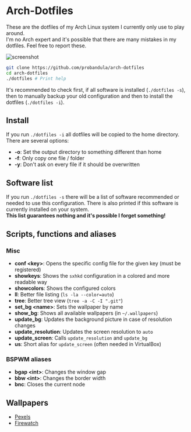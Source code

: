 # Arch-Dotfiles
These are the dotfiles of my Arch Linux system I currently only use to play around.  
I'm no Arch expert and it's possible that there are many mistakes in my dotfiles. Feel free to report these.

![screenshot](https://raw.githubusercontent.com/probandula/arch-dotfiles/master/misc/screenshot.png)

```bash
git clone https://github.com/probandula/arch-dotfiles
cd arch-dotfiles
./dotfiles # Print help
```
It's recommended to check first, if all software is installed (`./dotfiles -s`), then to manually backup your old configuration and then to install the dotfiles (`./dotfiles -i`).

## Install
If you run `./dotfiles -i` all dotfiles will be copied to the home directory. There are several options:  
* **-o**: Set the output directory to something different than home
* **-f**: Only copy one file / folder
* **-y**: Don't ask on every file if it should be overwritten

## Software list
If you run `./dotfiles -s` there will be a list of software recommended or needed to use this configuration.
There is also printed if this software is currently installed on your system.  
**This list guarantees nothing and it's possible I forget something!**

## Scripts, functions and aliases

### Misc
* **conf &lt;key&gt;**: Opens the specific config file for the given key (must be registered)
* **showkeys**: Shows the `sxhkd` configuration in a colored and more readable way
* **showcolors**: Shows the configured colors
* **ll**: Better file listing (`ls -la --color=auto`)
* **tree**: Better tree view (`tree -a -C -I ".git"`)
* **set_bg &lt;name&gt;**: Sets the wallpaper by name
* **show_bg**: Shows all available wallpapers (in `~/.wallpapers`)
* **update_bg**: Updates the background picture in case of resolution changes
* **update_resolution**: Updates the screen resolution to `auto`
* **update_screen**: Calls `update_resolution` and `update_bg`
* **us**: Short alias for `update_screen` (often needed in VirtualBox)

### BSPWM aliases
* **bgap &lt;int&gt;**: Changes the window gap
* **bbw &lt;int&gt;**: Changes the border width
* **bnc**: Closes the current node

## Wallpapers
* [Pexels](http://www.pexels.com)
* [Firewatch](http://blog.camposanto.com/post/138965082204/firewatch-launch-wallpaper-when-we-redit-the)
